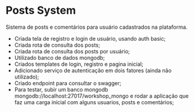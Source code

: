 # Posts System
Sistema de posts e comentários para usuário cadastrados na plataforma.

* Criada tela de registro e login de usuário, usando auth basic;
* Criada rota de consulta dos posts;
* Criada rota de consulta dos posts por usuário;
* Utilizado banco de dados mongodb;
* Criados templates de login, registro e pagina inicial;
* Adicionado serviço de autenticação em dois fatores (ainda não utilizado);
* Criado endpoint para consultar o swagger;
* Para testar, subir um banco mongodb mongodb://localhost:27017/workshop_mongo e rodar a aplicação que faz uma carga inicial com alguns usuarios, posts e comentários;
